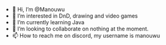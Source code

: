 - 👋 Hi, I’m @Manouwu
- 👀 I’m interested in DnD, drawing and video games
- 🌱 I’m currently learning Java
- 💞️ I’m looking to collaborate on nothing at the moment.
- 📫 How to reach me on discord, my username is manouwu

<!---
Manouwu/Manouwu is a ✨ special ✨ repository because its `README.md` (this file) appears on your GitHub profile.
You can click the Preview link to take a look at your changes.
--->
